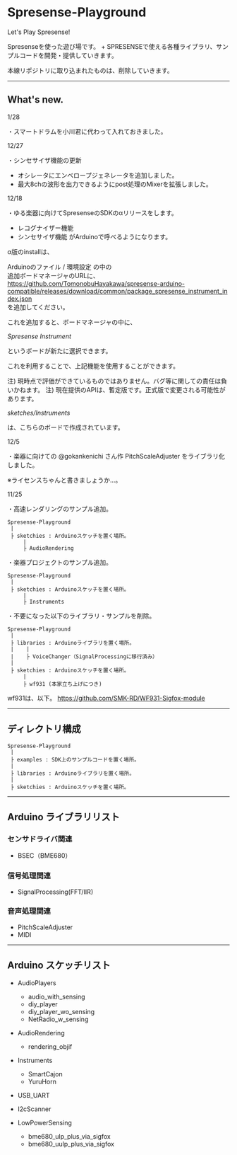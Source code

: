 # Spresense-Playground
Let's Play Spresense!

Spresenseを使った遊び場です。 + 
SPRESENSEで使える各種ライブラリ、サンプルコードを開発・提供していきます。

本線リポジトリに取り込まれたものは、削除していきます。

--------------------
## What's new.

1/28

・スマートドラムを小川君に代わって入れておきました。

12/27

・シンセサイザ機能の更新
   - オシレータにエンベロープジェネレータを追加しました。
   - 最大8chの波形を出力できるようにpost処理のMixerを拡張しました。

12/18

・ゆる楽器に向けてSpresenseのSDKのαリリースをします。
   - レコグナイザー機能
   - シンセサイザ機能
   がArduinoで呼べるようになります。

α版のinstallは、

Arduinoのファイル / 環境設定 の中の <br>
追加ボードマネージャのURLに、 <br>
https://github.com/TomonobuHayakawa/spresense-arduino-compatible/releases/download/common/package_spresense_instrument_index.json <br>
を追加してください。  

これを追加すると、ボードマネージャの中に、  

*Spresense Instrument*  

というボードが新たに選択できます。  

これを利用することで、上記機能を使用することができます。

注) 現時点で評価ができているものではありません。バグ等に関しての責任は負いかねます。
注) 現在提供のAPIは、暫定版です。正式版で変更される可能性があります。

*sketches/Instruments*

は、こちらのボードで作成されています。

12/5 

・楽器に向けての @gokankenichi さん作 PitchScaleAdjuster をライブラリ化しました。

※ライセンスちゃんと書きましょうか…。


11/25 

・高速レンダリングのサンプル追加。

```
Spresense-Playground
 |
 ├ sketchies : Arduinoスケッチを置く場所。
     |
     ├ AudioRendering
```

・楽器プロジェクトのサンプル追加。

```
Spresense-Playground
 |
 ├ sketchies : Arduinoスケッチを置く場所。
     |
     ├ Instruments
```


・不要になった以下のライブラリ・サンプルを削除。

```
Spresense-Playground
 |
 ├ libraries : Arduinoライブラリを置く場所。
 |    |
 |    ├ VoiceChanger（SignalProcessingに移行済み）
 | 
 ├ sketchies : Arduinoスケッチを置く場所。
     |
     ├ wf931 (本家立ち上げにつき)
```


wf931は、以下。
https://github.com/SMK-RD/WF931-Sigfox-module


--------------------
## ディレクトリ構成

```
Spresense-Playground
 |
 ├ examples : SDK上のサンプルコードを置く場所。
 |
 ├ libraries : Arduinoライブラリを置く場所。
 |
 ├ sketchies : Arduinoスケッチを置く場所。
```

---
## Arduino ライブラリリスト

### センサドライバ関連
* BSEC（BME680）

### 信号処理関連
* SignalProcessing(FFT/IIR)

### 音声処理関連
* PitchScaleAdjuster
* MIDI

---
## Arduino スケッチリスト
- AudioPlayers
    - audio_with_sensing
    - diy_player
    - diy_player_wo_sensing
    - NetRadio_w_sensing

- AudioRendering
    - rendering_objif

- Instruments
    - SmartCajon
    - YuruHorn

- USB_UART
- I2cScanner
- LowPowerSensing
    - bme680_ulp_plus_via_sigfox
    - bme680_uulp_plus_via_sigfox


